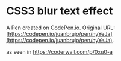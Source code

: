 # CSS3 blur text effect

A Pen created on CodePen.io. Original URL: [https://codepen.io/juanbrujo/pen/nyYeJa](https://codepen.io/juanbrujo/pen/nyYeJa).

as seen in https://coderwall.com/p/0xu0-a